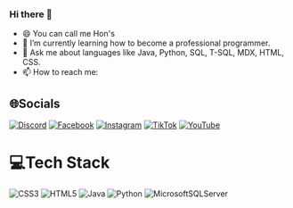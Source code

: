 ### Hi there 👋
- 😄 You can call me Hon's
- 🌱 I’m currently learning how to become a professional programmer.
- 💬 Ask me about languages ​​like Java, Python, SQL, T-SQL, MDX, HTML, CSS.
- 📫 How to reach me: 


## 🌐Socials
[![Discord](https://img.shields.io/badge/Discord-%237289DA.svg?logo=discord&logoColor=white)](https://discord.gg/UT3JvfFx)
[![Facebook](https://img.shields.io/badge/Facebook-%231877F2.svg?logo=Facebook&logoColor=white)](https://www.facebook.com/huyhon47) 
[![Instagram](https://img.shields.io/badge/Instagram-%23E4405F.svg?logo=Instagram&logoColor=white)](https://www.instagram.com/huyhoang_47/) 
[![TikTok](https://img.shields.io/badge/TikTok-%23000000.svg?logo=TikTok&logoColor=white)](https://www.tiktok.com/@hon_472k2) 
[![YouTube](https://img.shields.io/badge/YouTube-%23FF0000.svg?logo=YouTube&logoColor=white)](https://www.youtube.com/channel/UCTb9M2k7P8EVur0XroWfRLg) 

# 💻Tech Stack
![CSS3](https://img.shields.io/badge/css3-%231572B6.svg?style=plastic&logo=css3&logoColor=white) ![HTML5](https://img.shields.io/badge/html5-%23E34F26.svg?style=plastic&logo=html5&logoColor=white) ![Java](https://img.shields.io/badge/java-%23ED8B00.svg?style=plastic&logo=java&logoColor=white) ![Python](https://img.shields.io/badge/python-3670A0?style=plastic&logo=python&logoColor=ffdd54) ![MicrosoftSQLServer](https://img.shields.io/badge/Microsoft%20SQL%20Sever-CC2927?style=plastic&logo=microsoft%20sql%20server&logoColor=white)

